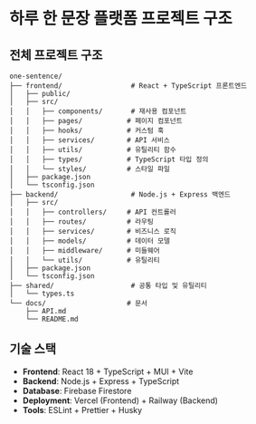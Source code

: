 # 하루 한 문장 플랫폼 프로젝트 구조

## 전체 프로젝트 구조
```
one-sentence/
├── frontend/                 # React + TypeScript 프론트엔드
│   ├── public/
│   ├── src/
│   │   ├── components/       # 재사용 컴포넌트
│   │   ├── pages/           # 페이지 컴포넌트
│   │   ├── hooks/           # 커스텀 훅
│   │   ├── services/        # API 서비스
│   │   ├── utils/           # 유틸리티 함수
│   │   ├── types/           # TypeScript 타입 정의
│   │   └── styles/          # 스타일 파일
│   ├── package.json
│   └── tsconfig.json
├── backend/                  # Node.js + Express 백엔드
│   ├── src/
│   │   ├── controllers/     # API 컨트롤러
│   │   ├── routes/          # 라우팅
│   │   ├── services/        # 비즈니스 로직
│   │   ├── models/          # 데이터 모델
│   │   ├── middleware/      # 미들웨어
│   │   └── utils/           # 유틸리티
│   ├── package.json
│   └── tsconfig.json
├── shared/                   # 공통 타입 및 유틸리티
│   └── types.ts
└── docs/                    # 문서
    ├── API.md
    └── README.md
```

## 기술 스택
- **Frontend**: React 18 + TypeScript + MUI + Vite
- **Backend**: Node.js + Express + TypeScript
- **Database**: Firebase Firestore
- **Deployment**: Vercel (Frontend) + Railway (Backend)
- **Tools**: ESLint + Prettier + Husky